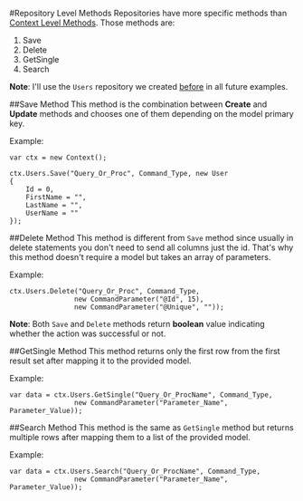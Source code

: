
#Repository Level Methods
Repositories have more specific methods than [Context Level Methods](https://github.com/AndrewFahmy/SqlMapper/blob/master/docs/context_methods.md). Those methods are:

1. Save
2. Delete
3. GetSingle
4. Search

**Note**: I'll use the `Users` repository we created [before](https://github.com/AndrewFahmy/SqlMapper/blob/master/docs/creating_repositories.md) in all future examples.

##Save Method
This method is the combination between **Create** and **Update** methods and chooses one of them depending on the model primary key. 

Example:
```
var ctx = new Context();

ctx.Users.Save("Query_Or_Proc", Command_Type, new User
{
    Id = 0,
    FirstName = "",
    LastName = "",
    UserName = ""
});
```

##Delete Method
This method is different from `Save` method since usually in delete statements you don't need to send all columns just the id. That's why this method doesn't require a model but takes an array of parameters.

Example:
```
ctx.Users.Delete("Query_Or_Proc", Command_Type,
                new CommandParameter("@Id", 15),
                new CommandParameter("@Unique", ""));
```


**Note**: Both `Save` and `Delete` methods return **boolean** value indicating whether the action was successful or not.

##GetSingle Method
This method returns only the first row from the first result set after mapping it to the provided model.

Example:
```
var data = ctx.Users.GetSingle("Query_Or_ProcName", Command_Type,
                new CommandParameter("Parameter_Name", Parameter_Value));
```

##Search Method
This method is the same as `GetSingle` method but returns multiple rows after mapping them to a list of the provided model.

Example:
```
var data = ctx.Users.Search("Query_Or_ProcName", Command_Type,
                new CommandParameter("Parameter_Name", Parameter_Value));
```
